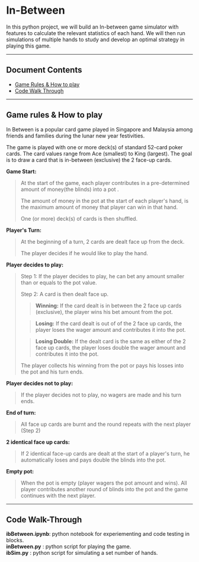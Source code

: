# In-Between

In this python project, we will build an In-between game simulator with features to calculate the relevant statistics of each hand.
We will then run simulations of multiple hands to study and develop an optimal strategy in playing this game.

---
## Document Contents

* [Game Rules & How to play](#gameRules)
* [Code Walk Through](#codeWalkThrough) 

---
## Game rules & How to play <a name = "gameRules"></a>

In Between is a popular card game played in Singapore and Malaysia among friends and families during the lunar new year festivities.

The game is played with one or more deck(s) of standard 52-card poker cards. The card values range from Ace (smallest) to King (largest).
The goal is to draw a card that is in-between (exclusive) the 2 face-up cards.

**Game Start:**  
> At the start of the game, each player contributes in a pre-determined amount of money(the blinds) into a pot .
> 
> The amount of money in the pot at the start of each player's hand, is the maximum amount of money that player can win in that hand.
> 
> One (or more) deck(s) of cards is then shuffled.  

**Player's Turn:**
> At the beginning of a turn, 2 cards are dealt face up from the deck.
> 
> The player decides if he would like to play the hand.  

**Player decides to play:**   
>Step 1: If the player decides to play, he can bet any amount smaller than or equals to the pot value.
>
>Step 2: A card is then dealt face up.
>
>>**Winning:** If the card dealt is in between the 2 face up cards (exclusive), the player wins his bet amount from the pot.
>
>>**Losing:** If the card dealt is out of of the 2 face up cards, the player loses the wager amount and contributes it into the pot.
>
>>**Losing Double:** If the dealt card is the same as either of the 2 face up cards, the player loses double the wager amount and contributes it into the pot.  
>
>The player collects his winning from the pot or pays his losses into the pot and his turn ends.  

**Player decides not to play:**  
>If the player decides not to play, no wagers are made and his turn ends.  

**End of turn:**  
>All face up cards are burnt and the round repeats with the next player (Step 2)  
>

**2 identical face up cards:**  
>If 2 identical face-up cards are dealt at the start of a player's turn, he automatically loses and pays double the blinds into the pot.  

**Empty pot:**
>When the pot is empty (player wagers the pot amount and wins). All player contributes another round of blinds into the pot and the game continues with the next player.  

---
## Code Walk-Through <a name = "codeWalkThrough"></a>

**ibBetween.ipynb**: python notebook for experiementing and code testing in blocks.  
**inBetween.py**   : python script for playing the game.  
**ibSim.py**       : python script for simulating a set number of hands.  
